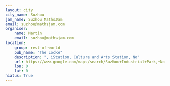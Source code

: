 ```yaml
---
layout: city                                           
city_name: Suzhou                                                               
jam_name: Suzhou MathsJam
email: suzhou@mathsjam.com
organiser:
    name: Martin
    email: suzhou@mathsjam.com
location:
    group: rest-of-world
    pub_name: "The Locke"
    description: ", iStation, Culture and Arts Station, No"
    url: https://www.google.com/maps/search/Suzhou+Industrial+Park,+No.+205+Suzhou+Avenue+West,+Suzhou,+Jiangsu+China+215021/@31.3137832,120.6624093,17z/data=!3m1!4b1
    lon: 0
    lat: 0
hiatus: True
---
```

